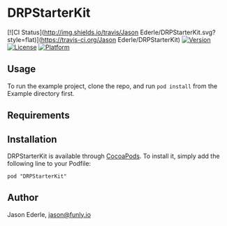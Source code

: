 # DRPStarterKit

[![CI Status](http://img.shields.io/travis/Jason Ederle/DRPStarterKit.svg?style=flat)](https://travis-ci.org/Jason Ederle/DRPStarterKit)
[![Version](https://img.shields.io/cocoapods/v/DRPStarterKit.svg?style=flat)](http://cocoadocs.org/docsets/DRPStarterKit)
[![License](https://img.shields.io/cocoapods/l/DRPStarterKit.svg?style=flat)](http://cocoadocs.org/docsets/DRPStarterKit)
[![Platform](https://img.shields.io/cocoapods/p/DRPStarterKit.svg?style=flat)](http://cocoadocs.org/docsets/DRPStarterKit)

## Usage

To run the example project, clone the repo, and run `pod install` from the Example directory first.

## Requirements

## Installation

DRPStarterKit is available through [CocoaPods](http://cocoapods.org). To install
it, simply add the following line to your Podfile:

    pod "DRPStarterKit"

## Author

Jason Ederle, jason@funly.io

